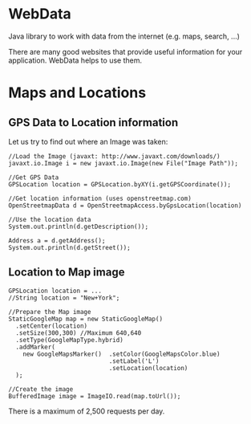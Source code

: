 # WebData
Java library to work with data from the internet (e.g. maps, search, ...)

There are many good websites that provide useful information for your application.
WebData helps to use them.

# Maps and Locations
## GPS Data to Location information
Let us try to find out where an Image was taken:
```
//Load the Image (javaxt: http://www.javaxt.com/downloads/)
javaxt.io.Image i = new javaxt.io.Image(new File("Image Path"));

//Get GPS Data
GPSLocation location = GPSLocation.byXY(i.getGPSCoordinate());

//Get location information (uses openstreetmap.com)
OpenStreetmapData d = OpenStreetmapAccess.byGpsLocation(location)

//Use the location data
System.out.println(d.getDescription());

Address a = d.getAddress();
System.out.println(d.getStreet());
```
## Location to Map image
```
GPSLocation location = ...
//String location = "New+York";

//Prepare the Map image
StaticGoogleMap map = new StaticGoogleMap()
  .setCenter(location)
  .setSize(300,300) //Maximum 640,640
  .setType(GoogleMapType.hybrid)
  .addMarker(
    new GoogleMapsMarker()  .setColor(GoogleMapsColor.blue)
                            .setLabel('L')
                            .setLocation(location)
  );
  
//Create the image
BufferedImage image = ImageIO.read(map.toUrl());
```
There is a maximum of 2,500 requests per day.
